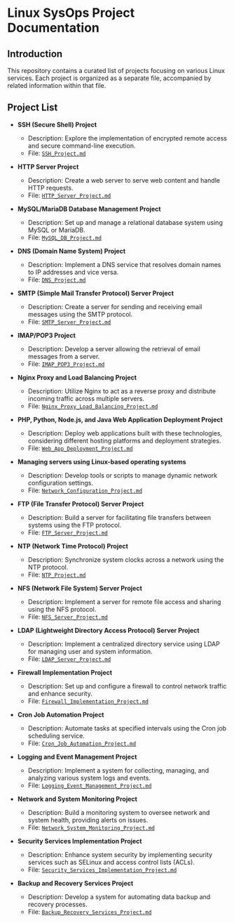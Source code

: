 # Linux SysOps Project Documentation

## Introduction

This repository contains a curated list of projects focusing on various Linux services. Each project is organized as a separate file, accompanied by related information within that file.

## Project List

- **SSH (Secure Shell) Project**
   - Description: Explore the implementation of encrypted remote access and secure command-line execution.
   - File: [`SSH_Project.md`](SSH_Project.md)

- **HTTP Server Project**
   - Description: Create a web server to serve web content and handle HTTP requests.
   - File: [`HTTP_Server_Project.md`](HTTP_Server_Project.md)

- **MySQL/MariaDB Database Management Project**
   - Description: Set up and manage a relational database system using MySQL or MariaDB.
   - File: [`MySQL_DB_Project.md`](MySQL_DB_Project.md)

- **DNS (Domain Name System) Project**
   - Description: Implement a DNS service that resolves domain names to IP addresses and vice versa.
   - File: [`DNS_Project.md`](DNS_Project.md)

- **SMTP (Simple Mail Transfer Protocol) Server Project**
   - Description: Create a server for sending and receiving email messages using the SMTP protocol.
   - File: [`SMTP_Server_Project.md`](SMTP_Server_Project.md)

- **IMAP/POP3 Project**
   - Description: Develop a server allowing the retrieval of email messages from a server.
   - File: [`IMAP_POP3_Project.md`](IMAP_POP3_Project.md)

- **Nginx Proxy and Load Balancing Project**
   - Description: Utilize Nginx to act as a reverse proxy and distribute incoming traffic across multiple servers.
   - File: [`Nginx_Proxy_Load_Balancing_Project.md`](Nginx_Proxy_Load_Balancing_Project.md)

- **PHP, Python, Node.js, and Java Web Application Deployment Project**
   - Description: Deploy web applications built with these technologies, considering different hosting platforms and deployment strategies.
   - File: [`Web_App_Deployment_Project.md`](Web_App_Deployment_Project.md)

- **Managing servers using Linux-based operating systems**
   - Description: Develop tools or scripts to manage dynamic network configuration settings.
   - File: [`Network_Configuration_Project.md`](Network_Configuration_Project.md)

- **FTP (File Transfer Protocol) Server Project**
   - Description: Build a server for facilitating file transfers between systems using the FTP protocol.
   - File: [`FTP_Server_Project.md`](FTP_Server_Project.md)

- **NTP (Network Time Protocol) Project**
   - Description: Synchronize system clocks across a network using the NTP protocol.
   - File: [`NTP_Project.md`](NTP_Project.md)

- **NFS (Network File System) Server Project**
   - Description: Implement a server for remote file access and sharing using the NFS protocol.
   - File: [`NFS_Server_Project.md`](NFS_Server_Project.md)

- **LDAP (Lightweight Directory Access Protocol) Server Project**
   - Description: Implement a centralized directory service using LDAP for managing user and system information.
   - File: [`LDAP_Server_Project.md`](LDAP_Server_Project.md)

- **Firewall Implementation Project**
   - Description: Set up and configure a firewall to control network traffic and enhance security.
   - File: [`Firewall_Implementation_Project.md`](Firewall_Implementation_Project.md)

- **Cron Job Automation Project**
   - Description: Automate tasks at specified intervals using the Cron job scheduling service.
   - File: [`Cron_Job_Automation_Project.md`](Cron_Job_Automation_Project.md)

- **Logging and Event Management Project**
   - Description: Implement a system for collecting, managing, and analyzing various system logs and events.
   - File: [`Logging_Event_Management_Project.md`](Logging_Event_Management_Project.md)

- **Network and System Monitoring Project**
   - Description: Build a monitoring system to oversee network and system health, providing alerts on issues.
   - File: [`Network_System_Monitoring_Project.md`](Network_System_Monitoring_Project.md)

- **Security Services Implementation Project**
   - Description: Enhance system security by implementing security services such as SELinux and access control lists (ACLs).
   - File: [`Security_Services_Implementation_Project.md`](Security_Services_Implementation_Project.md)

- **Backup and Recovery Services Project**
   - Description: Develop a system for automating data backup and recovery processes.
   - File: [`Backup_Recovery_Services_Project.md`](Backup_Recovery_Services_Project.md)
